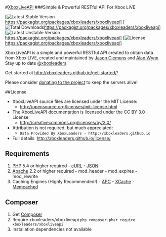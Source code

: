 #[XboxLiveAPI](http://xboxleaders.github.io)
###Simple & Powerful RESTful API For Xbox LIVE

[![Latest Stable Version](https://poser.pugx.org/xboxleaders/xboxliveapi/v/stable.png)https://packagist.org/packages/xboxleaders/xboxliveapi] [![Total Downloads](https://poser.pugx.org/xboxleaders/xboxliveapi/downloads.png)https://packagist.org/packages/xboxleaders/xboxliveapi] [![Latest Unstable Version](https://poser.pugx.org/xboxleaders/xboxliveapi/v/unstable.png)https://packagist.org/packages/xboxleaders/xboxliveapi] [![License](https://poser.pugx.org/xboxleaders/xboxliveapi/license.png)https://packagist.org/packages/xboxleaders/xboxliveapi] 

XboxLiveAPI is a simple and powerful RESTful API created to obtain data from Xbox LIVE, created and
maintained by [Jason Clemons](http://about.me/jasonclemons) and [Alan Wynn](http://twitter.com/djekl).
Stay up to date [@xboxleaders](http://twitter.com/xboxleaders).

Get started at http://xboxleaders.github.io/get-started/!

Please consider [donating to the project](https://www.paypal.com/cgi-bin/webscr?cmd=_s-xclick&hosted_button_id=6ZHLXELDHACX6) to keep the servers alive!

##License
- XboxLiveAPI source files are licensed under the MIT License:
  - http://opensource.org/licenses/mit-license.html
- The XboxLiveAPI documentation is licensed under the CC BY 3.0 License:
  - http://creativecommons.org/licenses/by/3.0/
- Attribution is not required, but much appreciated:
  - `Data Provided By XboxLeaders - http://xboxleaders.github.io`
- Full details: http://xboxleaders.github.io/license/

## Requirements
  1. [PHP](http://php.net/downloads.php) 5.4 or higher required
    - [cURL](http://php.net/curl)
    - [JSON](http://pecl.php.net/package/json)
  2. [Apache](http://httpd.apache.org) 2.2 or higher required
    - mod_header
    - mod_expires
    - mod_rewrite
  3. Caching Engines (Highly Recommended!)
    - [APC](http://pecl.php.net/package/apc)
    - [XCache](http://xcache.lighttpd.net)
    - [Memcached](http://memcached.org)

## Composer
  1. Get [Composer](http://getcomposer.org)
  2. Require xboxleaders/xboxliveapi `php composer.phar require xboxleaders/xboxliveapi`
  3. Installation dependencies not available
